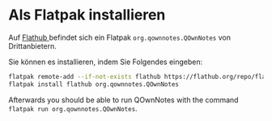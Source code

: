 # Als Flatpak installieren

Auf [ Flathub ](https://flathub.org/apps/details/org.qownnotes.QOwnNotes) befindet sich ein Flatpak ` org.qownnotes.QOwnNotes ` von Drittanbietern.

Sie können es installieren, indem Sie Folgendes eingeben:

```bash
flatpak remote-add --if-not-exists flathub https://flathub.org/repo/flathub.flatpakrepo
flatpak install flathub org.qownnotes.QOwnNotes
```

Afterwards you should be able to run QOwnNotes with the command `flatpak run org.qownnotes.QOwnNotes`.
